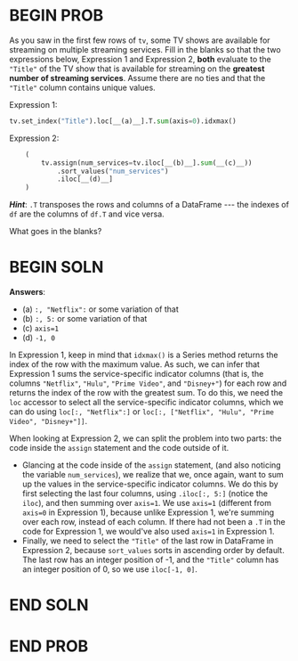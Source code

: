 # BEGIN PROB

As you saw in the first few rows of `tv`, some TV shows are available
for streaming on multiple streaming services. Fill in the blanks so that
the two expressions below, Expression 1 and Expression 2, **both**
evaluate to the `"Title"` of the TV show that is available for streaming
on the **greatest number of streaming services**. Assume there are no
ties and that the `"Title"` column contains unique values.

Expression 1:

```py
tv.set_index("Title").loc[__(a)__].T.sum(axis=0).idxmax()
```

Expression 2:

```py
    (
        tv.assign(num_services=tv.iloc[__(b)__].sum(__(c)__))
            .sort_values("num_services")
            .iloc[__(d)__]
    )
```

***Hint***: `.T` transposes the rows and columns of a DataFrame --- the
indexes of `df` are the columns of `df.T` and vice versa.

What goes in the blanks?

# BEGIN SOLN
**Answers**: 

- (a) `:, "Netflix":` or some variation of that
- (b) `:, 5:` or some variation of that
- (c) `axis=1`
- (d) `-1, 0`

In Expression 1, keep in mind that `idxmax()` is a Series method returns the index of the row with the maximum value. As such, we can infer that Expression 1 sums the service-specific indicator columns (that is, the columns `"Netflix"`, `"Hulu"`, `"Prime Video"`, and `"Disney+"`) for each row and returns the index of the row with the greatest sum.  To do this, we need the `loc` accessor to select all the service-specific indicator columns, which we can do using `loc[:, "Netflix":]` or `loc[:, ["Netflix", "Hulu", "Prime Video", "Disney+"]]`.

When looking at Expression 2, we can split the problem into two parts: the code inside the `assign` statement and the code outside of it. 

- Glancing at the code inside of the `assign` statement, (and also noticing the variable `num_services`), we realize that we, once again, want to sum up the values in the service-specific indicator columns. We do this by first selecting the last four columns, using `.iloc[:, 5:]` (notice the `iloc`), and then summing over `axis=1`. We use `axis=1` (different from `axis=0` in Expression 1), because unlike Expression 1, we're summing over each row, instead of each column. If there had not been a `.T` in the code for Expression 1, we would've also used `axis=1` in Expression 1.
- Finally, we need to select the `"Title"` of the last row in DataFrame in Expression 2, because `sort_values` sorts in ascending order by default. The last row has an integer position of -1, and the `"Title"` column has an integer position of 0, so we use `iloc[-1, 0]`.

# END SOLN

# END PROB